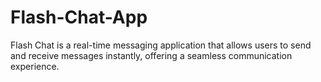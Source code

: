 # Flash-Chat-App
Flash Chat is a real-time messaging application that allows users to send and receive messages instantly, offering a seamless communication experience.
